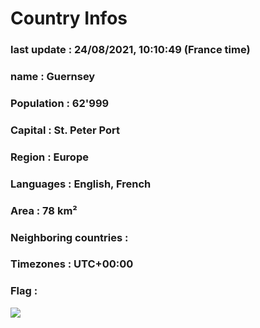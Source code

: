 # Country  Infos
### last update : 24/08/2021, 10:10:49 (France time)

### name : Guernsey
### Population : 62'999
### Capital : St. Peter Port
### Region : Europe
### Languages : English, French
### Area : 78 km²
### Neighboring countries : 
### Timezones : UTC+00:00

### Flag :
![](https://restcountries.eu/data/ggy.svg)